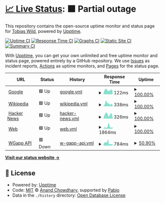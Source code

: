 # [📈 Live Status](https://tobiaswild.github.io/shiny-engine): <!--live status--> **🟧 Partial outage**

This repository contains the open-source uptime monitor and status page for [Tobias Wild](https://tobiaswild.de), powered by [Upptime](https://github.com/upptime/upptime).

[![Uptime CI](https://github.com/tobiaswild/shiny-engine/workflows/Uptime%20CI/badge.svg)](https://github.com/tobiaswild/shiny-engine/actions?query=workflow%3A%22Uptime+CI%22)
[![Response Time CI](https://github.com/tobiaswild/shiny-engine/workflows/Response%20Time%20CI/badge.svg)](https://github.com/tobiaswild/shiny-engine/actions?query=workflow%3A%22Response+Time+CI%22)
[![Graphs CI](https://github.com/tobiaswild/shiny-engine/workflows/Graphs%20CI/badge.svg)](https://github.com/tobiaswild/shiny-engine/actions?query=workflow%3A%22Graphs+CI%22)
[![Static Site CI](https://github.com/tobiaswild/shiny-engine/workflows/Static%20Site%20CI/badge.svg)](https://github.com/tobiaswild/shiny-engine/actions?query=workflow%3A%22Static+Site+CI%22)
[![Summary CI](https://github.com/tobiaswild/shiny-engine/workflows/Summary%20CI/badge.svg)](https://github.com/tobiaswild/shiny-engine/actions?query=workflow%3A%22Summary+CI%22)

With [Upptime](https://upptime.js.org), you can get your own unlimited and free uptime monitor and status page, powered entirely by a GitHub repository. We use [Issues](https://github.com/tobiaswild/shiny-engine/issues) as incident reports, [Actions](https://github.com/tobiaswild/shiny-engine/actions) as uptime monitors, and [Pages](https://tobiaswild.github.io/shiny-engine) for the status page.

<!--start: status pages-->
<!-- This summary is generated by Upptime (https://github.com/upptime/upptime) -->
<!-- Do not edit this manually, your changes will be overwritten -->
<!-- prettier-ignore -->
| URL | Status | History | Response Time | Uptime |
| --- | ------ | ------- | ------------- | ------ |
| <img alt="" src="https://icons.duckduckgo.com/ip3/www.google.com.ico" height="13"> [Google](https://www.google.com) | 🟩 Up | [google.yml](https://github.com/tobiaswild/shiny-engine/commits/HEAD/history/google.yml) | <details><summary><img alt="Response time graph" src="./graphs/google/response-time-week.png" height="20"> 122ms</summary><br><a href="https://tobiaswild.github.io/shiny-engine/history/google"><img alt="Response time 110" src="https://img.shields.io/endpoint?url=https%3A%2F%2Fraw.githubusercontent.com%2Ftobiaswild%2Fshiny-engine%2FHEAD%2Fapi%2Fgoogle%2Fresponse-time.json"></a><br><a href="https://tobiaswild.github.io/shiny-engine/history/google"><img alt="24-hour response time 206" src="https://img.shields.io/endpoint?url=https%3A%2F%2Fraw.githubusercontent.com%2Ftobiaswild%2Fshiny-engine%2FHEAD%2Fapi%2Fgoogle%2Fresponse-time-day.json"></a><br><a href="https://tobiaswild.github.io/shiny-engine/history/google"><img alt="7-day response time 122" src="https://img.shields.io/endpoint?url=https%3A%2F%2Fraw.githubusercontent.com%2Ftobiaswild%2Fshiny-engine%2FHEAD%2Fapi%2Fgoogle%2Fresponse-time-week.json"></a><br><a href="https://tobiaswild.github.io/shiny-engine/history/google"><img alt="30-day response time 110" src="https://img.shields.io/endpoint?url=https%3A%2F%2Fraw.githubusercontent.com%2Ftobiaswild%2Fshiny-engine%2FHEAD%2Fapi%2Fgoogle%2Fresponse-time-month.json"></a><br><a href="https://tobiaswild.github.io/shiny-engine/history/google"><img alt="1-year response time 110" src="https://img.shields.io/endpoint?url=https%3A%2F%2Fraw.githubusercontent.com%2Ftobiaswild%2Fshiny-engine%2FHEAD%2Fapi%2Fgoogle%2Fresponse-time-year.json"></a></details> | <details><summary><a href="https://tobiaswild.github.io/shiny-engine/history/google">100.00%</a></summary><a href="https://tobiaswild.github.io/shiny-engine/history/google"><img alt="All-time uptime 100.00%" src="https://img.shields.io/endpoint?url=https%3A%2F%2Fraw.githubusercontent.com%2Ftobiaswild%2Fshiny-engine%2FHEAD%2Fapi%2Fgoogle%2Fuptime.json"></a><br><a href="https://tobiaswild.github.io/shiny-engine/history/google"><img alt="24-hour uptime 100.00%" src="https://img.shields.io/endpoint?url=https%3A%2F%2Fraw.githubusercontent.com%2Ftobiaswild%2Fshiny-engine%2FHEAD%2Fapi%2Fgoogle%2Fuptime-day.json"></a><br><a href="https://tobiaswild.github.io/shiny-engine/history/google"><img alt="7-day uptime 100.00%" src="https://img.shields.io/endpoint?url=https%3A%2F%2Fraw.githubusercontent.com%2Ftobiaswild%2Fshiny-engine%2FHEAD%2Fapi%2Fgoogle%2Fuptime-week.json"></a><br><a href="https://tobiaswild.github.io/shiny-engine/history/google"><img alt="30-day uptime 100.00%" src="https://img.shields.io/endpoint?url=https%3A%2F%2Fraw.githubusercontent.com%2Ftobiaswild%2Fshiny-engine%2FHEAD%2Fapi%2Fgoogle%2Fuptime-month.json"></a><br><a href="https://tobiaswild.github.io/shiny-engine/history/google"><img alt="1-year uptime 100.00%" src="https://img.shields.io/endpoint?url=https%3A%2F%2Fraw.githubusercontent.com%2Ftobiaswild%2Fshiny-engine%2FHEAD%2Fapi%2Fgoogle%2Fuptime-year.json"></a></details>
| <img alt="" src="https://icons.duckduckgo.com/ip3/en.wikipedia.org.ico" height="13"> [Wikipedia](https://en.wikipedia.org) | 🟩 Up | [wikipedia.yml](https://github.com/tobiaswild/shiny-engine/commits/HEAD/history/wikipedia.yml) | <details><summary><img alt="Response time graph" src="./graphs/wikipedia/response-time-week.png" height="20"> 338ms</summary><br><a href="https://tobiaswild.github.io/shiny-engine/history/wikipedia"><img alt="Response time 324" src="https://img.shields.io/endpoint?url=https%3A%2F%2Fraw.githubusercontent.com%2Ftobiaswild%2Fshiny-engine%2FHEAD%2Fapi%2Fwikipedia%2Fresponse-time.json"></a><br><a href="https://tobiaswild.github.io/shiny-engine/history/wikipedia"><img alt="24-hour response time 171" src="https://img.shields.io/endpoint?url=https%3A%2F%2Fraw.githubusercontent.com%2Ftobiaswild%2Fshiny-engine%2FHEAD%2Fapi%2Fwikipedia%2Fresponse-time-day.json"></a><br><a href="https://tobiaswild.github.io/shiny-engine/history/wikipedia"><img alt="7-day response time 338" src="https://img.shields.io/endpoint?url=https%3A%2F%2Fraw.githubusercontent.com%2Ftobiaswild%2Fshiny-engine%2FHEAD%2Fapi%2Fwikipedia%2Fresponse-time-week.json"></a><br><a href="https://tobiaswild.github.io/shiny-engine/history/wikipedia"><img alt="30-day response time 324" src="https://img.shields.io/endpoint?url=https%3A%2F%2Fraw.githubusercontent.com%2Ftobiaswild%2Fshiny-engine%2FHEAD%2Fapi%2Fwikipedia%2Fresponse-time-month.json"></a><br><a href="https://tobiaswild.github.io/shiny-engine/history/wikipedia"><img alt="1-year response time 324" src="https://img.shields.io/endpoint?url=https%3A%2F%2Fraw.githubusercontent.com%2Ftobiaswild%2Fshiny-engine%2FHEAD%2Fapi%2Fwikipedia%2Fresponse-time-year.json"></a></details> | <details><summary><a href="https://tobiaswild.github.io/shiny-engine/history/wikipedia">100.00%</a></summary><a href="https://tobiaswild.github.io/shiny-engine/history/wikipedia"><img alt="All-time uptime 100.00%" src="https://img.shields.io/endpoint?url=https%3A%2F%2Fraw.githubusercontent.com%2Ftobiaswild%2Fshiny-engine%2FHEAD%2Fapi%2Fwikipedia%2Fuptime.json"></a><br><a href="https://tobiaswild.github.io/shiny-engine/history/wikipedia"><img alt="24-hour uptime 100.00%" src="https://img.shields.io/endpoint?url=https%3A%2F%2Fraw.githubusercontent.com%2Ftobiaswild%2Fshiny-engine%2FHEAD%2Fapi%2Fwikipedia%2Fuptime-day.json"></a><br><a href="https://tobiaswild.github.io/shiny-engine/history/wikipedia"><img alt="7-day uptime 100.00%" src="https://img.shields.io/endpoint?url=https%3A%2F%2Fraw.githubusercontent.com%2Ftobiaswild%2Fshiny-engine%2FHEAD%2Fapi%2Fwikipedia%2Fuptime-week.json"></a><br><a href="https://tobiaswild.github.io/shiny-engine/history/wikipedia"><img alt="30-day uptime 100.00%" src="https://img.shields.io/endpoint?url=https%3A%2F%2Fraw.githubusercontent.com%2Ftobiaswild%2Fshiny-engine%2FHEAD%2Fapi%2Fwikipedia%2Fuptime-month.json"></a><br><a href="https://tobiaswild.github.io/shiny-engine/history/wikipedia"><img alt="1-year uptime 100.00%" src="https://img.shields.io/endpoint?url=https%3A%2F%2Fraw.githubusercontent.com%2Ftobiaswild%2Fshiny-engine%2FHEAD%2Fapi%2Fwikipedia%2Fuptime-year.json"></a></details>
| <img alt="" src="https://icons.duckduckgo.com/ip3/news.ycombinator.com.ico" height="13"> [Hacker News](https://news.ycombinator.com) | 🟩 Up | [hacker-news.yml](https://github.com/tobiaswild/shiny-engine/commits/HEAD/history/hacker-news.yml) | <details><summary><img alt="Response time graph" src="./graphs/hacker-news/response-time-week.png" height="20"> 326ms</summary><br><a href="https://tobiaswild.github.io/shiny-engine/history/hacker-news"><img alt="Response time 298" src="https://img.shields.io/endpoint?url=https%3A%2F%2Fraw.githubusercontent.com%2Ftobiaswild%2Fshiny-engine%2FHEAD%2Fapi%2Fhacker-news%2Fresponse-time.json"></a><br><a href="https://tobiaswild.github.io/shiny-engine/history/hacker-news"><img alt="24-hour response time 393" src="https://img.shields.io/endpoint?url=https%3A%2F%2Fraw.githubusercontent.com%2Ftobiaswild%2Fshiny-engine%2FHEAD%2Fapi%2Fhacker-news%2Fresponse-time-day.json"></a><br><a href="https://tobiaswild.github.io/shiny-engine/history/hacker-news"><img alt="7-day response time 326" src="https://img.shields.io/endpoint?url=https%3A%2F%2Fraw.githubusercontent.com%2Ftobiaswild%2Fshiny-engine%2FHEAD%2Fapi%2Fhacker-news%2Fresponse-time-week.json"></a><br><a href="https://tobiaswild.github.io/shiny-engine/history/hacker-news"><img alt="30-day response time 298" src="https://img.shields.io/endpoint?url=https%3A%2F%2Fraw.githubusercontent.com%2Ftobiaswild%2Fshiny-engine%2FHEAD%2Fapi%2Fhacker-news%2Fresponse-time-month.json"></a><br><a href="https://tobiaswild.github.io/shiny-engine/history/hacker-news"><img alt="1-year response time 298" src="https://img.shields.io/endpoint?url=https%3A%2F%2Fraw.githubusercontent.com%2Ftobiaswild%2Fshiny-engine%2FHEAD%2Fapi%2Fhacker-news%2Fresponse-time-year.json"></a></details> | <details><summary><a href="https://tobiaswild.github.io/shiny-engine/history/hacker-news">100.00%</a></summary><a href="https://tobiaswild.github.io/shiny-engine/history/hacker-news"><img alt="All-time uptime 100.00%" src="https://img.shields.io/endpoint?url=https%3A%2F%2Fraw.githubusercontent.com%2Ftobiaswild%2Fshiny-engine%2FHEAD%2Fapi%2Fhacker-news%2Fuptime.json"></a><br><a href="https://tobiaswild.github.io/shiny-engine/history/hacker-news"><img alt="24-hour uptime 100.00%" src="https://img.shields.io/endpoint?url=https%3A%2F%2Fraw.githubusercontent.com%2Ftobiaswild%2Fshiny-engine%2FHEAD%2Fapi%2Fhacker-news%2Fuptime-day.json"></a><br><a href="https://tobiaswild.github.io/shiny-engine/history/hacker-news"><img alt="7-day uptime 100.00%" src="https://img.shields.io/endpoint?url=https%3A%2F%2Fraw.githubusercontent.com%2Ftobiaswild%2Fshiny-engine%2FHEAD%2Fapi%2Fhacker-news%2Fuptime-week.json"></a><br><a href="https://tobiaswild.github.io/shiny-engine/history/hacker-news"><img alt="30-day uptime 100.00%" src="https://img.shields.io/endpoint?url=https%3A%2F%2Fraw.githubusercontent.com%2Ftobiaswild%2Fshiny-engine%2FHEAD%2Fapi%2Fhacker-news%2Fuptime-month.json"></a><br><a href="https://tobiaswild.github.io/shiny-engine/history/hacker-news"><img alt="1-year uptime 100.00%" src="https://img.shields.io/endpoint?url=https%3A%2F%2Fraw.githubusercontent.com%2Ftobiaswild%2Fshiny-engine%2FHEAD%2Fapi%2Fhacker-news%2Fuptime-year.json"></a></details>
| <img alt="" src="https://icons.duckduckgo.com/ip3/www.tobiaswild.de.ico" height="13"> [Web](https://www.tobiaswild.de/) | 🟩 Up | [web.yml](https://github.com/tobiaswild/shiny-engine/commits/HEAD/history/web.yml) | <details><summary><img alt="Response time graph" src="./graphs/web/response-time-week.png" height="20"> 1864ms</summary><br><a href="https://tobiaswild.github.io/shiny-engine/history/web"><img alt="Response time 1237" src="https://img.shields.io/endpoint?url=https%3A%2F%2Fraw.githubusercontent.com%2Ftobiaswild%2Fshiny-engine%2FHEAD%2Fapi%2Fweb%2Fresponse-time.json"></a><br><a href="https://tobiaswild.github.io/shiny-engine/history/web"><img alt="24-hour response time 1178" src="https://img.shields.io/endpoint?url=https%3A%2F%2Fraw.githubusercontent.com%2Ftobiaswild%2Fshiny-engine%2FHEAD%2Fapi%2Fweb%2Fresponse-time-day.json"></a><br><a href="https://tobiaswild.github.io/shiny-engine/history/web"><img alt="7-day response time 1864" src="https://img.shields.io/endpoint?url=https%3A%2F%2Fraw.githubusercontent.com%2Ftobiaswild%2Fshiny-engine%2FHEAD%2Fapi%2Fweb%2Fresponse-time-week.json"></a><br><a href="https://tobiaswild.github.io/shiny-engine/history/web"><img alt="30-day response time 1237" src="https://img.shields.io/endpoint?url=https%3A%2F%2Fraw.githubusercontent.com%2Ftobiaswild%2Fshiny-engine%2FHEAD%2Fapi%2Fweb%2Fresponse-time-month.json"></a><br><a href="https://tobiaswild.github.io/shiny-engine/history/web"><img alt="1-year response time 1237" src="https://img.shields.io/endpoint?url=https%3A%2F%2Fraw.githubusercontent.com%2Ftobiaswild%2Fshiny-engine%2FHEAD%2Fapi%2Fweb%2Fresponse-time-year.json"></a></details> | <details><summary><a href="https://tobiaswild.github.io/shiny-engine/history/web">100.00%</a></summary><a href="https://tobiaswild.github.io/shiny-engine/history/web"><img alt="All-time uptime 98.31%" src="https://img.shields.io/endpoint?url=https%3A%2F%2Fraw.githubusercontent.com%2Ftobiaswild%2Fshiny-engine%2FHEAD%2Fapi%2Fweb%2Fuptime.json"></a><br><a href="https://tobiaswild.github.io/shiny-engine/history/web"><img alt="24-hour uptime 100.00%" src="https://img.shields.io/endpoint?url=https%3A%2F%2Fraw.githubusercontent.com%2Ftobiaswild%2Fshiny-engine%2FHEAD%2Fapi%2Fweb%2Fuptime-day.json"></a><br><a href="https://tobiaswild.github.io/shiny-engine/history/web"><img alt="7-day uptime 100.00%" src="https://img.shields.io/endpoint?url=https%3A%2F%2Fraw.githubusercontent.com%2Ftobiaswild%2Fshiny-engine%2FHEAD%2Fapi%2Fweb%2Fuptime-week.json"></a><br><a href="https://tobiaswild.github.io/shiny-engine/history/web"><img alt="30-day uptime 98.31%" src="https://img.shields.io/endpoint?url=https%3A%2F%2Fraw.githubusercontent.com%2Ftobiaswild%2Fshiny-engine%2FHEAD%2Fapi%2Fweb%2Fuptime-month.json"></a><br><a href="https://tobiaswild.github.io/shiny-engine/history/web"><img alt="1-year uptime 98.31%" src="https://img.shields.io/endpoint?url=https%3A%2F%2Fraw.githubusercontent.com%2Ftobiaswild%2Fshiny-engine%2FHEAD%2Fapi%2Fweb%2Fuptime-year.json"></a></details>
| <img alt="" src="https://icons.duckduckgo.com/ip3/wgapp-api.rawgreek.de.ico" height="13"> [WGapp API](https://wgapp-api.rawgreek.de/graphql) | 🟥 Down | [w-gapp-api.yml](https://github.com/tobiaswild/shiny-engine/commits/HEAD/history/w-gapp-api.yml) | <details><summary><img alt="Response time graph" src="./graphs/w-gapp-api/response-time-week.png" height="20"> 784ms</summary><br><a href="https://tobiaswild.github.io/shiny-engine/history/w-gapp-api"><img alt="Response time 791" src="https://img.shields.io/endpoint?url=https%3A%2F%2Fraw.githubusercontent.com%2Ftobiaswild%2Fshiny-engine%2FHEAD%2Fapi%2Fw-gapp-api%2Fresponse-time.json"></a><br><a href="https://tobiaswild.github.io/shiny-engine/history/w-gapp-api"><img alt="24-hour response time 468" src="https://img.shields.io/endpoint?url=https%3A%2F%2Fraw.githubusercontent.com%2Ftobiaswild%2Fshiny-engine%2FHEAD%2Fapi%2Fw-gapp-api%2Fresponse-time-day.json"></a><br><a href="https://tobiaswild.github.io/shiny-engine/history/w-gapp-api"><img alt="7-day response time 784" src="https://img.shields.io/endpoint?url=https%3A%2F%2Fraw.githubusercontent.com%2Ftobiaswild%2Fshiny-engine%2FHEAD%2Fapi%2Fw-gapp-api%2Fresponse-time-week.json"></a><br><a href="https://tobiaswild.github.io/shiny-engine/history/w-gapp-api"><img alt="30-day response time 791" src="https://img.shields.io/endpoint?url=https%3A%2F%2Fraw.githubusercontent.com%2Ftobiaswild%2Fshiny-engine%2FHEAD%2Fapi%2Fw-gapp-api%2Fresponse-time-month.json"></a><br><a href="https://tobiaswild.github.io/shiny-engine/history/w-gapp-api"><img alt="1-year response time 791" src="https://img.shields.io/endpoint?url=https%3A%2F%2Fraw.githubusercontent.com%2Ftobiaswild%2Fshiny-engine%2FHEAD%2Fapi%2Fw-gapp-api%2Fresponse-time-year.json"></a></details> | <details><summary><a href="https://tobiaswild.github.io/shiny-engine/history/w-gapp-api">50.90%</a></summary><a href="https://tobiaswild.github.io/shiny-engine/history/w-gapp-api"><img alt="All-time uptime 59.33%" src="https://img.shields.io/endpoint?url=https%3A%2F%2Fraw.githubusercontent.com%2Ftobiaswild%2Fshiny-engine%2FHEAD%2Fapi%2Fw-gapp-api%2Fuptime.json"></a><br><a href="https://tobiaswild.github.io/shiny-engine/history/w-gapp-api"><img alt="24-hour uptime 0.00%" src="https://img.shields.io/endpoint?url=https%3A%2F%2Fraw.githubusercontent.com%2Ftobiaswild%2Fshiny-engine%2FHEAD%2Fapi%2Fw-gapp-api%2Fuptime-day.json"></a><br><a href="https://tobiaswild.github.io/shiny-engine/history/w-gapp-api"><img alt="7-day uptime 50.90%" src="https://img.shields.io/endpoint?url=https%3A%2F%2Fraw.githubusercontent.com%2Ftobiaswild%2Fshiny-engine%2FHEAD%2Fapi%2Fw-gapp-api%2Fuptime-week.json"></a><br><a href="https://tobiaswild.github.io/shiny-engine/history/w-gapp-api"><img alt="30-day uptime 59.33%" src="https://img.shields.io/endpoint?url=https%3A%2F%2Fraw.githubusercontent.com%2Ftobiaswild%2Fshiny-engine%2FHEAD%2Fapi%2Fw-gapp-api%2Fuptime-month.json"></a><br><a href="https://tobiaswild.github.io/shiny-engine/history/w-gapp-api"><img alt="1-year uptime 59.33%" src="https://img.shields.io/endpoint?url=https%3A%2F%2Fraw.githubusercontent.com%2Ftobiaswild%2Fshiny-engine%2FHEAD%2Fapi%2Fw-gapp-api%2Fuptime-year.json"></a></details>

<!--end: status pages-->

[**Visit our status website →**](https://tobiaswild.github.io/shiny-engine)

## 📄 License

- Powered by: [Upptime](https://github.com/upptime/upptime)
- Code: [MIT](./LICENSE) © [Anand Chowdhary](https://anandchowdhary.com), supported by [Pabio](https://pabio.com)
- Data in the `./history` directory: [Open Database License](https://opendatacommons.org/licenses/odbl/1-0/)
